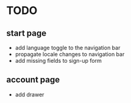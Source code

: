 # TODO

## start page

* add language toggle to the navigation bar
* propagate locale changes to navigation bar
* add missing fields to sign-up form

## account page

* add drawer